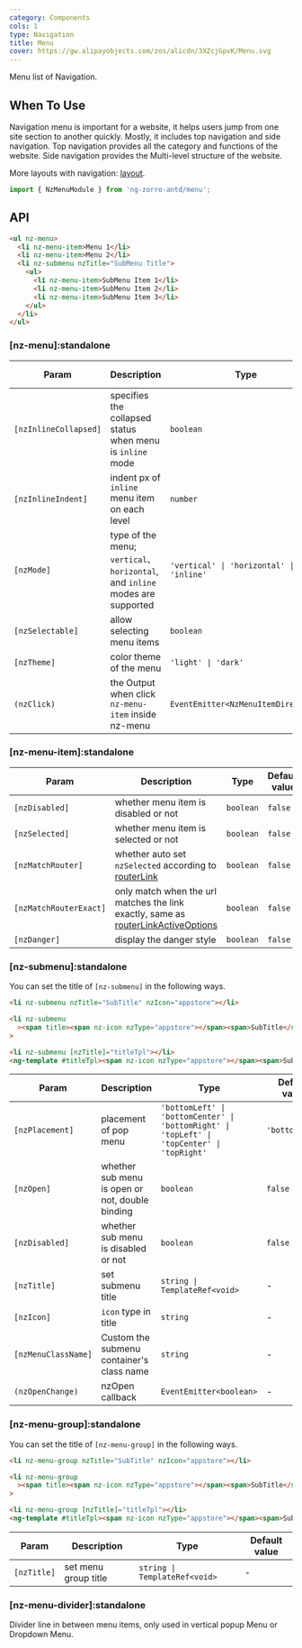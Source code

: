 ```yaml
---
category: Components
cols: 1
type: Navigation
title: Menu
cover: https://gw.alipayobjects.com/zos/alicdn/3XZcjGpvK/Menu.svg
---
```


Menu list of Navigation.

## When To Use

Navigation menu is important for a website, it helps users jump from one site section to another quickly. Mostly, it includes top navigation and side navigation. Top navigation provides all the category and functions of the website. Side navigation provides the Multi-level structure of the website.

More layouts with navigation: [layout](/components/layout/en).

```ts
import { NzMenuModule } from 'ng-zorro-antd/menu';
```

## API

```html
<ul nz-menu>
  <li nz-menu-item>Menu 1</li>
  <li nz-menu-item>Menu 2</li>
  <li nz-submenu nzTitle="SubMenu Title">
    <ul>
      <li nz-menu-item>SubMenu Item 1</li>
      <li nz-menu-item>SubMenu Item 2</li>
      <li nz-menu-item>SubMenu Item 3</li>
    </ul>
  </li>
</ul>
```

### [nz-menu]:standalone

| Param                 | Description                                                                   | Type                                     | Default value |
| --------------------- | ----------------------------------------------------------------------------- | ---------------------------------------- | ------------- |
| `[nzInlineCollapsed]` | specifies the collapsed status when menu is `inline` mode                     | `boolean`                                | -             |
| `[nzInlineIndent]`    | indent px of `inline` menu item on each level                                 | `number`                                 | `24`          |
| `[nzMode]`            | type of the menu; `vertical`、 `horizontal`, and `inline` modes are supported | `'vertical' \| 'horizontal' \| 'inline'` | `'vertical'`  |
| `[nzSelectable]`      | allow selecting menu items                                                    | `boolean`                                | `true`        |
| `[nzTheme]`           | color theme of the menu                                                       | `'light' \| 'dark'`                      | `'light'`     |
| `(nzClick)`           | the Output when click `nz-menu-item` inside nz-menu                           | `EventEmitter<NzMenuItemDirective>`      |               |

### [nz-menu-item]:standalone

| Param                  | Description                                                                                                                                                 | Type      | Default value |
| ---------------------- | ----------------------------------------------------------------------------------------------------------------------------------------------------------- | --------- | ------------- |
| `[nzDisabled]`         | whether menu item is disabled or not                                                                                                                        | `boolean` | `false`       |
| `[nzSelected]`         | whether menu item is selected or not                                                                                                                        | `boolean` | `false`       |
| `[nzMatchRouter]`      | whether auto set `nzSelected` according to [routerLink](https://www.angular.io/api/router/RouterLink)                                                       | `boolean` | `false`       |
| `[nzMatchRouterExact]` | only match when the url matches the link exactly, same as [routerLinkActiveOptions](https://angular.io/api/router/RouterLinkActive#routerLinkActiveOptions) | `boolean` | `false`       |
| `[nzDanger]`           | display the danger style                                                                                                                                    | `boolean` | `false`       |

### [nz-submenu]:standalone

You can set the title of `[nz-submenu]` in the following ways.

```html
<li nz-submenu nzTitle="SubTitle" nzIcon="appstore"></li>

<li nz-submenu
  ><span title><span nz-icon nzType="appstore"></span><span>SubTitle</span></span></li
>

<li nz-submenu [nzTitle]="titleTpl"></li>
<ng-template #titleTpl><span nz-icon nzType="appstore"></span><span>SubTitle</span></ng-template>
```

| Param               | Description                                     | Type                                                                                        | Default value  |
| ------------------- | ----------------------------------------------- | ------------------------------------------------------------------------------------------- | -------------- |
| `[nzPlacement]`     | placement of pop menu                           | `'bottomLeft' \| 'bottomCenter' \| 'bottomRight' \| 'topLeft' \| 'topCenter' \| 'topRight'` | `'bottomLeft'` |
| `[nzOpen]`          | whether sub menu is open or not, double binding | `boolean`                                                                                   | `false`        |
| `[nzDisabled]`      | whether sub menu is disabled or not             | `boolean`                                                                                   | `false`        |
| `[nzTitle]`         | set submenu title                               | `string \| TemplateRef<void>`                                                               | -              |
| `[nzIcon]`          | `icon` type in title                            | `string`                                                                                    | -              |
| `[nzMenuClassName]` | Custom the submenu container's class name       | `string`                                                                                    | -              |
| `(nzOpenChange)`    | nzOpen callback                                 | `EventEmitter<boolean>`                                                                     | -              |

### [nz-menu-group]:standalone

You can set the title of `[nz-menu-group]` in the following ways.

```html
<li nz-menu-group nzTitle="SubTitle" nzIcon="appstore"></li>

<li nz-menu-group
  ><span title><span nz-icon nzType="appstore"></span><span>SubTitle</span></span></li
>

<li nz-menu-group [nzTitle]="titleTpl"></li>
<ng-template #titleTpl><span nz-icon nzType="appstore"></span><span>SubTitle</span></ng-template>
```

| Param       | Description          | Type                          | Default value |
| ----------- | -------------------- | ----------------------------- | ------------- |
| `[nzTitle]` | set menu group title | `string \| TemplateRef<void>` | -             |

### [nz-menu-divider]:standalone

Divider line in between menu items, only used in vertical popup Menu or Dropdown Menu.
